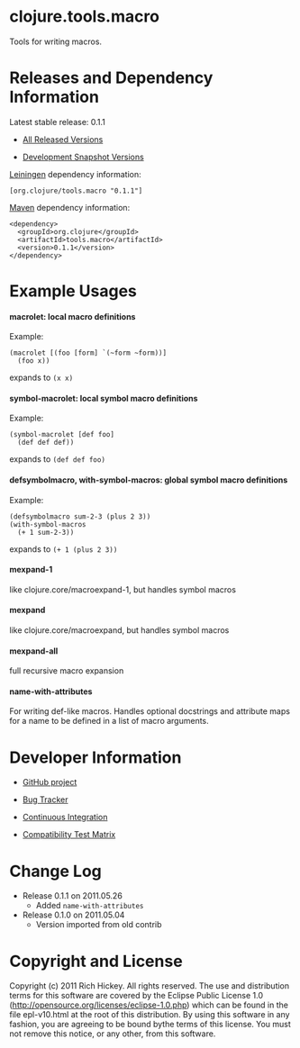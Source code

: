 clojure.tools.macro
========================================

Tools for writing macros.



Releases and Dependency Information
========================================

Latest stable release: 0.1.1

* [All Released Versions](http://search.maven.org/#search%7Cgav%7C1%7Cg%3A%22org.clojure%22%20AND%20a%3A%22tools.macro%22)

* [Development Snapshot Versions](https://oss.sonatype.org/index.html#nexus-search;gav~org.clojure~tools.macro~~~)

[Leiningen](https://github.com/technomancy/leiningen) dependency information:

    [org.clojure/tools.macro "0.1.1"]

[Maven](http://maven.apache.org/) dependency information:

    <dependency>
      <groupId>org.clojure</groupId>
      <artifactId>tools.macro</artifactId>
      <version>0.1.1</version>
    </dependency>



Example Usages
========================================

#### macrolet: local macro definitions ####

Example:

    (macrolet [(foo [form] `(~form ~form))]
      (foo x))

expands to `(x x)`

#### symbol-macrolet: local symbol macro definitions ####

Example:

    (symbol-macrolet [def foo]
      (def def def))

expands to `(def def foo)`

#### defsymbolmacro, with-symbol-macros: global symbol macro definitions ####

Example:

    (defsymbolmacro sum-2-3 (plus 2 3))
    (with-symbol-macros
      (+ 1 sum-2-3))

expands to `(+ 1 (plus 2 3))`

####  mexpand-1  ####

like clojure.core/macroexpand-1, but handles symbol macros

#### mexpand ####

like clojure.core/macroexpand, but handles symbol macros 

#### mexpand-all ####

full recursive macro expansion 

#### name-with-attributes ####

For writing def-like macros. Handles optional docstrings and attribute
maps for a name to be defined in a list of macro arguments.



Developer Information
========================================

* [GitHub project](https://github.com/clojure/tools.macro)

* [Bug Tracker](http://dev.clojure.org/jira/browse/TMACRO)

* [Continuous Integration](http://build.clojure.org/job/tools.macro/)

* [Compatibility Test Matrix](http://build.clojure.org/job/tools.macro-test-matrix/)



Change Log
====================

* Release 0.1.1 on 2011.05.26
  * Added `name-with-attributes`
* Release 0.1.0 on 2011.05.04
  * Version imported from old contrib



Copyright and License
========================================

Copyright (c) 2011 Rich Hickey. All rights reserved.  The use and distribution terms for this software are covered by the Eclipse Public License 1.0 (http://opensource.org/licenses/eclipse-1.0.php) which can be found in the file epl-v10.html at the root of this distribution. By using this software in any fashion, you are agreeing to be bound bythe terms of this license.  You must not remove this notice, or any other, from this software.
